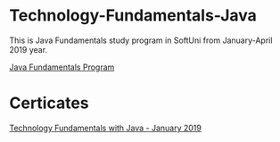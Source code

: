 # Technology-Fundamentals-Java

This is Java Fundamentals study program in SoftUni from January-April 2019 year.

<a href="https://softuni.bg/trainings/2239/technology-fundamentals-with-java-january-2019" > Java Fundamentals Program </a>

# Certicates 

<a href="https://softuni.bg/certificates/details/65580/03dcacd7"> Technology Fundamentals with Java - January 2019 </a>
